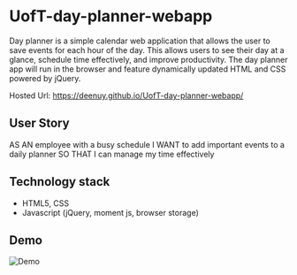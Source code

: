 # UofT-day-planner-webapp
Day planner is a simple calendar web application that allows the user to save events for each hour of the day. This allows users to see their day at a glance, schedule time effectively, and improve productivity. The day planner app will run in the browser and feature dynamically updated HTML and CSS powered by jQuery.

Hosted Url: https://deenuy.github.io/UofT-day-planner-webapp/

## User Story
AS AN employee with a busy schedule
I WANT to add important events to a daily planner
SO THAT I can manage my time effectively

## Technology stack
* HTML5, CSS
* Javascript (jQuery, moment js, browser storage)

## Demo
![Demo](assets/demo-day-planner.gif)